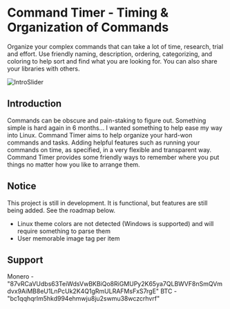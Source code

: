 # Command Timer - Timing & Organization of Commands #
  
Organize your complex commands that can take a lot of time, research, trial and effort.
Use friendly naming, description, ordering, categorizing, and coloring to help sort and find
what you are looking for. You can also share your libraries with others.

<img src="https://github.com/BldgBlocks/CommandTimerProject/blob/main/CommandTimer.Desktop/Assets/Resources/IntroSlider_Linux_1920px_30fps.gif" alt="IntroSlider">

## Introduction ##

Commands can be obscure and pain-staking to figure out. Something simple is hard again in 6 months... I wanted something to help ease my way into Linux.
Command Timer aims to help organize your hard-won commands and tasks. Adding helpful features such as running your commands on time, as specified,
in a very flexible and transparent way. Command Timer provides some friendly ways to remember where you put things no matter how you like to arrange them.

## Notice ##

This project is still in development. It is functional, but features are still being added. See the roadmap below.

- Linux theme colors are not detected (Windows is supported) and will require something to parse them
- User memorable image tag per item

## Support ##

Monero - "87vRCaVUdbs63TeiWdsVwBKBiQo8RiGMUPy2K65ya7QLBWVF8nSmQVmdvx9AiMB8eU1LnPcUk2K4Q1gRmULRAFMsFxS7rgE"
BTC - "bc1qqhqrlm5hkd994ehmwju8ju2swmu38wczcrhvrf"
